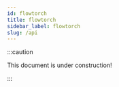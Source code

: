 ```yaml
---
id: flowtorch
title: flowtorch
sidebar_label: flowtorch
slug: /api
---
```


:::caution

This document is under construction!

:::
